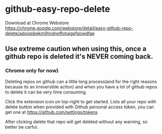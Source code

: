 # github-easy-repo-delete
Download at Chrome Webstore https://chrome.google.com/webstore/detail/easy-github-repo-delete/adoiopbekmljhndnefhmagpfgioedfae
## Use extreme caution when using this, once a github repo is deleted it's NEVER coming back.

### Chrome only for now)

Deleting repos on github can a little long process(and for the right reasons because its an irreversible action) and when you have a lot of github repos to delete it can be very time consuming.

Click the extension icon on top-right to get started.
Lists all your repo with delete button when provided with Github personal access token, you can get one at  https://github.com/settings/tokens

After clicking delete that repo will get deleted without any warning, so better be carful.
